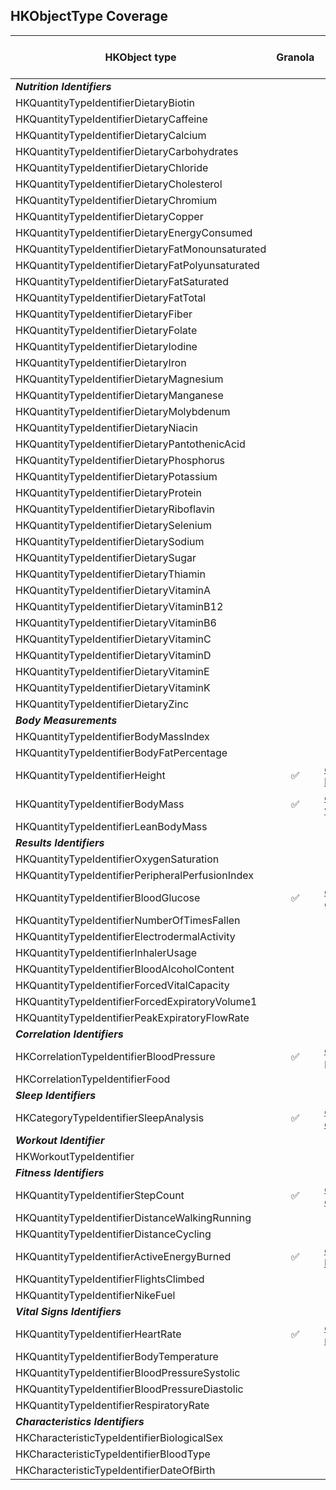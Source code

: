 ## HKObjectType Coverage

|HKObject type|Granola|Open mHealth schema|
|-------------|:---------:|-------------|
|*__Nutrition Identifiers__*|||
|HKQuantityTypeIdentifierDietaryBiotin|  ||
|HKQuantityTypeIdentifierDietaryCaffeine|  ||
|HKQuantityTypeIdentifierDietaryCalcium|  ||
|HKQuantityTypeIdentifierDietaryCarbohydrates|  ||
|HKQuantityTypeIdentifierDietaryChloride|  ||
|HKQuantityTypeIdentifierDietaryCholesterol|  ||
|HKQuantityTypeIdentifierDietaryChromium|  ||
|HKQuantityTypeIdentifierDietaryCopper|  ||
|HKQuantityTypeIdentifierDietaryEnergyConsumed|  ||
|HKQuantityTypeIdentifierDietaryFatMonounsaturated|  ||
|HKQuantityTypeIdentifierDietaryFatPolyunsaturated|  ||
|HKQuantityTypeIdentifierDietaryFatSaturated|  ||
|HKQuantityTypeIdentifierDietaryFatTotal|  ||
|HKQuantityTypeIdentifierDietaryFiber|  ||
|HKQuantityTypeIdentifierDietaryFolate|  ||
|HKQuantityTypeIdentifierDietaryIodine|  ||
|HKQuantityTypeIdentifierDietaryIron|  ||
|HKQuantityTypeIdentifierDietaryMagnesium|  ||
|HKQuantityTypeIdentifierDietaryManganese|  ||
|HKQuantityTypeIdentifierDietaryMolybdenum|  ||
|HKQuantityTypeIdentifierDietaryNiacin|  ||
|HKQuantityTypeIdentifierDietaryPantothenicAcid|  ||
|HKQuantityTypeIdentifierDietaryPhosphorus|  ||
|HKQuantityTypeIdentifierDietaryPotassium|  ||
|HKQuantityTypeIdentifierDietaryProtein|  ||
|HKQuantityTypeIdentifierDietaryRiboflavin|  ||
|HKQuantityTypeIdentifierDietarySelenium|  ||
|HKQuantityTypeIdentifierDietarySodium|  ||
|HKQuantityTypeIdentifierDietarySugar|  ||
|HKQuantityTypeIdentifierDietaryThiamin|  ||
|HKQuantityTypeIdentifierDietaryVitaminA|  ||
|HKQuantityTypeIdentifierDietaryVitaminB12|  ||
|HKQuantityTypeIdentifierDietaryVitaminB6|  ||
|HKQuantityTypeIdentifierDietaryVitaminC|  ||
|HKQuantityTypeIdentifierDietaryVitaminD|  ||
|HKQuantityTypeIdentifierDietaryVitaminE|  ||
|HKQuantityTypeIdentifierDietaryVitaminK|  ||
|HKQuantityTypeIdentifierDietaryZinc|  ||
|*__Body Measurements__*|||
|HKQuantityTypeIdentifierBodyMassIndex|  ||
|HKQuantityTypeIdentifierBodyFatPercentage|  ||
|HKQuantityTypeIdentifierHeight|:white_check_mark:|[omh:body-height:1.x](http://www.openmhealth.org/developers/schemas/#body-height)|
|HKQuantityTypeIdentifierBodyMass|:white_check_mark:|[omh:body-weight:1.x](http://www.openmhealth.org/developers/schemas/#body-weight)|
|HKQuantityTypeIdentifierLeanBodyMass|  ||
|*__Results Identifiers__*|||
|HKQuantityTypeIdentifierOxygenSaturation|  ||
|HKQuantityTypeIdentifierPeripheralPerfusionIndex|  ||
|HKQuantityTypeIdentifierBloodGlucose|:white_check_mark:|[omh:blood-glucose:1.x](http://www.openmhealth.org/developers/schemas/#blood-glucose)|
|HKQuantityTypeIdentifierNumberOfTimesFallen|  ||
|HKQuantityTypeIdentifierElectrodermalActivity|  ||
|HKQuantityTypeIdentifierInhalerUsage|  ||
|HKQuantityTypeIdentifierBloodAlcoholContent|  ||
|HKQuantityTypeIdentifierForcedVitalCapacity|  ||
|HKQuantityTypeIdentifierForcedExpiratoryVolume1|  ||
|HKQuantityTypeIdentifierPeakExpiratoryFlowRate|  ||
|*__Correlation Identifiers__*|||
|HKCorrelationTypeIdentifierBloodPressure|:white_check_mark:|[omh:blood-pressure:1.x](http://www.openmhealth.org/developers/schemas/#blood-pressure)|
|HKCorrelationTypeIdentifierFood|  ||
|*__Sleep Identifiers__*|||
|HKCategoryTypeIdentifierSleepAnalysis|:white_check_mark:|[omh:sleep-duration:1.x](http://www.openmhealth.org/developers/schemas/#sleep-duration)|
|*__Workout Identifier__*|||
|HKWorkoutTypeIdentifier|  ||
|*__Fitness Identifiers__*|||
|HKQuantityTypeIdentifierStepCount|:white_check_mark:|[omh:step-count:1.x](http://www.openmhealth.org/developers/schemas/#step-count)|
|HKQuantityTypeIdentifierDistanceWalkingRunning|  ||
|HKQuantityTypeIdentifierDistanceCycling|  ||
|HKQuantityTypeIdentifierActiveEnergyBurned|:white_check_mark:|[omh:calories-burned:1.x](http://www.openmhealth.org/developers/schemas/#calories-burned)|
|HKQuantityTypeIdentifierFlightsClimbed|  ||
|HKQuantityTypeIdentifierNikeFuel|  ||
|*__Vital Signs Identifiers__*|||
|HKQuantityTypeIdentifierHeartRate|:white_check_mark:|[omh:heart-rate:1.x](http://www.openmhealth.org/developers/schemas/#heart-rate)|
|HKQuantityTypeIdentifierBodyTemperature|  ||
|HKQuantityTypeIdentifierBloodPressureSystolic|  ||
|HKQuantityTypeIdentifierBloodPressureDiastolic|  ||
|HKQuantityTypeIdentifierRespiratoryRate|  ||
|*__Characteristics Identifiers__*|||
|HKCharacteristicTypeIdentifierBiologicalSex|  ||
|HKCharacteristicTypeIdentifierBloodType|  ||
|HKCharacteristicTypeIdentifierDateOfBirth|  ||

